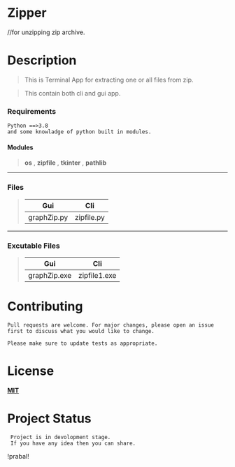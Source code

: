 # **Zipper**
//for unzipping zip archive.

# Description

>This is Terminal App for extracting one or all files from zip.

>This contain both cli and gui app.



### Requirements 
    Python ==>3.8
    and some knowladge of python built in modules.
#### Modules  
> **os** ,
> **zipfile** ,
> **tkinter**  ,
> **pathlib**  

****


### Files
>|**Gui**        | **Cli**       | 
>|-----------|-----------|
>|graphZip.py| zipfile.py|

****
### **Excutable Files**
>   |**Gui**         | **Cli**              | 
>   |------------|-----------------|
>  |graphZip.exe| zipfile1.exe    | 

# Contributing
    Pull requests are welcome. For major changes, please open an issue first to discuss what you would like to change.

    Please make sure to update tests as appropriate.


# License

**[MIT](https://choosealicense.com/licenses/mit/)**

# Project Status 
     Project is in devolopment stage. 
     If you have any idea then you can share.

!prabal!

                                                   

